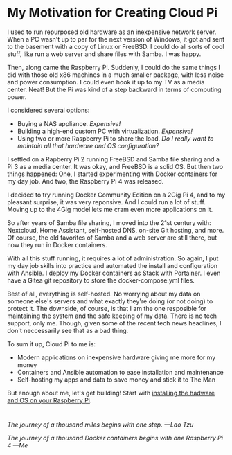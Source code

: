# My Motivation for Creating Cloud Pi

I used to run repurposed old hardware as an inexpensive network server. When a PC wasn't up to par for the next version of Windows, it got and sent to the basement with a copy of Linux or FreeBSD. I could do all sorts of cool stuff, like run a web server and share files with Samba. I was happy.

Then, along came the Raspberry Pi. Suddenly, I could do the same things I did with those old x86 machines in a much smaller package, with less noise and power consumption. I could even hook it up to my TV as a media center. Neat! But the Pi was kind of a step backward in terms of computing power.

I considered several options:
* Buying a NAS appliance. _Expensive!_
* Building a high-end custom PC with virtualization. _Expensive!_
* Using two or more Raspberry Pi to share the load. _Do I really want to maintain all that hardware and OS configuration?_

I settled on a Rapberry Pi 2 running FreeBSD and Samba file sharing and a Pi 3 as a media center. It was okay, and FreeBSD is a solid OS. But then two things happened: One, I started experimenting with Docker containers for my day job. And two, the Raspberry Pi 4 was released.

I decided to try running Docker Community Edition on a 2Gig Pi 4, and to my pleasant surprise, it was very reponsive. And I could run a lot of stuff. Moving up to the 4Gig model lets me cram even more applications on it.

So after years of Samba file sharing, I moved into the 21st century with: Nextcloud, Home Assistant, self-hosted DNS, on-site Git hosting, and more. Of course, the old favorites of Samba and a web server are still there, but now they run in Docker containers. 

With all this stuff running, it requires a lot of administration. So again, I put my day job skills into practice and automated the install and configuration with Ansible. I deploy my Docker containers as Stack with Portainer. I even have a Gitea git repository to store the docker-compose.yml files.

Best of all, everything is self-hosted. No worrying about my data on someone else's servers and what exactly they're doing (or not doing) to protect it. The downside, of course, is that I am the one resposible for maintaining the system and the safe keeping of my data. There is no tech support, only me. Though, given some of the recent tech news headlines, I don't neccessarily see that as a bad thing.

To sum it up, Cloud Pi to me is:
* Modern applications on inexpensive hardware giving me more for my money
* Containers and Ansible automation to ease installation and maintenance
* Self-hosting my apps and data to save money and stick it to The Man

But enough about me, let's get building! Start with [installing the hadware and OS on your Raspberry Pi](install-hardware-os.md).

#

_The journey of a thousand miles begins with one step. &mdash;Lao Tzu_

_The journey of a thousand Docker containers begins with one Raspberry Pi 4 &mdash;Me_

